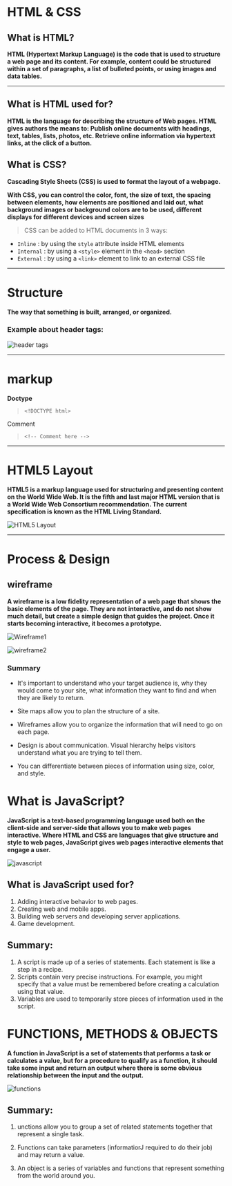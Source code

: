# HTML & CSS

## What is HTML?


**HTML (Hypertext Markup Language) is the code that is used to structure a web page and its content. For example, content could be structured within a set of paragraphs, a list of bulleted points, or using images and data tables.**

***

## What is HTML used for?

**HTML is the language for describing the structure of Web pages. HTML gives authors the means to: Publish online documents with headings, text, tables, lists, photos, etc. Retrieve online information via hypertext links, at the click of a button.**

## What is CSS?

**Cascading Style Sheets (CSS) is used to format the layout of a webpage.**

**With CSS, you can control the color, font, the size of text, the spacing between elements, how elements are positioned and laid out, what background images or background colors are to be used, different displays for different devices and screen sizes**


> CSS can be added to HTML documents in 3 ways:

- `Inline` : by using the `style` attribute inside HTML elements
- `Internal` : by using a `<style>` element in the `<head>` section
- `External` : by using a `<link>` element to link to an external CSS file

***

# Structure

**The way that something is built, arranged, or organized.**

### Example about header tags:

![header tags](https://www.simplilearn.com/ice9/free_resources_article_thumb/header-tag.PNG)

***

# markup

**Doctype**

> `<!DOCTYPE html>`

Comment

> `<!-- Comment here -->`

***

# HTML5 Layout

**HTML5 is a markup language used for structuring and presenting content on the World Wide Web. It is the fifth and last major HTML version that is a World Wide Web Consortium recommendation. The current specification is known as the HTML Living Standard.**

![HTML5 Layout](https://image.slidesharecdn.com/pagelayout-150929142530-lva1-app6891/95/page-layouts-flexible-and-fixed-layout-with-css-15-638.jpg?cb=1443536908)

***

# Process & Design

## wireframe

**A wireframe is a low fidelity representation of a web page that shows the basic elements of the page. They are not interactive, and do not show much detail, but create a simple design that guides the project. Once it starts becoming interactive, it becomes a prototype.**

![Wireframe1](https://i.pinimg.com/originals/b8/e6/07/b8e6075ec60ef109f166a5ad60d95570.jpg)

![wireframe2](https://cacoo.com/assets/site/img/templates/screenshots/ios-mobile-wireframe.png)


### Summary

* It's important to understand who your target audience is, why they would come to your site, what information they want to find and when they are likely to return.

* Site maps allow you to plan the structure of a site.

* Wireframes allow you to organize the information that will need to go on each page.

* Design is about communication. Visual hierarchy helps visitors understand what you are trying to tell them.

* You can differentiate between pieces of information using size, color, and style.



# What is JavaScript?

**JavaScript is a text-based programming language used both on the client-side and server-side that allows you to make web pages interactive. Where HTML and CSS are languages that give structure and style to web pages, JavaScript gives web pages interactive elements that engage a user.**


![javascript](https://dvg5hr78c8hf1.cloudfront.net/2016/06/17/13/45/01/cc2fac88-2f81-4cc5-9ec9-334042781fd0/1*OsjnQFK1i6CkjXQmTErAtw.jpeg)


## What is JavaScript used for?

1. Adding interactive behavior to web pages.
2. Creating web and mobile apps.
3. Building web servers and developing server applications.
4. Game development.

## Summary:

1. A script is made up of a series of statements. Each statement is like a step in a recipe.
2. Scripts contain very precise instructions. For example, you might specify that a value must be remembered before creating a calculation using that value.
3. Variables are used to temporarily store pieces of information used in the script. 

# FUNCTIONS, METHODS & OBJECTS

**A function in JavaScript is a set of statements that performs a task or calculates a value, but for a procedure to qualify as a function, it should take some input and return an output where there is some obvious relationship between the input and the output.**


![functions](https://s3.ap-south-1.amazonaws.com/s3.studytonight.com/tutorials/uploads/pictures/1587882057-1.png)


## Summary:

1. unctions allow you to group a set of related statements together that represent a single task.

2. Functions can take parameters (informatiorJ required to do their job) and may return a value.

3. An object is a series of variables and functions that represent something from the world around you. 